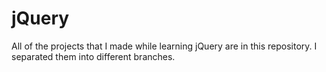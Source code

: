 # jQuery
All of the projects that I made while learning jQuery are in this repository. I separated them into different branches.

